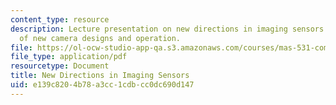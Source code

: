```yaml
---
content_type: resource
description: Lecture presentation on new directions in imaging sensors and examples
  of new camera designs and operation.
file: https://ol-ocw-studio-app-qa.s3.amazonaws.com/courses/mas-531-computational-camera-and-photography-fall-2009/e139c8204b78a3cc1cdbcc0dc690d147_MITMAS_531F09_lec09_2b.pdf
file_type: application/pdf
resourcetype: Document
title: New Directions in Imaging Sensors
uid: e139c820-4b78-a3cc-1cdb-cc0dc690d147
---
```

